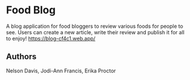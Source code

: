 # Food Blog

A blog application for food bloggers to review various foods for people to see. Users can create a new article, write their review and publish it for all to enjoy!
https://blog-cf4c1.web.app/

## Authors

Nelson Davis, Jodi-Ann Francis, Erika Proctor
